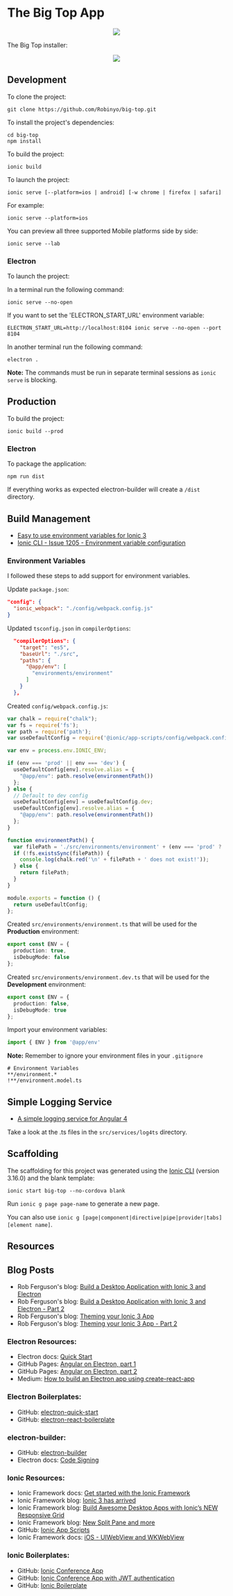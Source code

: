 # The Big Top App

<p align="center">
  <img src="https://github.com/Robinyo/big-top/blob/master/screen-shots/home-page.png">
</p>

The Big Top installer:

<p align="center">
  <img src="https://github.com/Robinyo/big-top/blob/master/screen-shots/big-top-dmg.png">
</p>

## Development

To clone the project:

    git clone https://github.com/Robinyo/big-top.git

To install the project's dependencies:

    cd big-top
    npm install

To build the project:

    ionic build

To launch the project:

    ionic serve [--platform=ios | android] [-w chrome | firefox | safari]

For example:
    
    ionic serve --platform=ios

You can preview all three supported Mobile platforms side by side:

    ionic serve --lab
    
### Electron

To launch the project:

In a terminal run the following command:

    ionic serve --no-open
    
If you want to set the 'ELECTRON_START_URL' environment variable:
    
    ELECTRON_START_URL=http://localhost:8104 ionic serve --no-open --port 8104

In another terminal run the following command:

    electron .

**Note:** The commands must be run in separate terminal sessions as `ionic serve` is blocking.

## Production

To build the project:

    ionic build --prod

### Electron
    
To package the application:

    npm run dist

If everything works as expected electron-builder will create a `/dist` directory.

## Build Management
* [Easy to use environment variables for Ionic 3](https://github.com/gshigeto/ionic-environment-variables)
* [Ionic CLI - Issue 1205 - Environment variable configuration](https://github.com/ionic-team/ionic-cli/issues/1205)

### Environment Variables

I followed these steps to add support for environment variables.

Update `package.json`:
```json
"config": {
  "ionic_webpack": "./config/webpack.config.js"
}
```

Updated `tsconfig.json` in `compilerOptions`:
```json
  "compilerOptions": {
    "target": "es5",
    "baseUrl": "./src",
    "paths": {
      "@app/env": [
        "environments/environment"
      ]
    }
  },
```

Created `config/webpack.config.js`:
```javascript
var chalk = require("chalk");
var fs = require('fs');
var path = require('path');
var useDefaultConfig = require('@ionic/app-scripts/config/webpack.config.js');

var env = process.env.IONIC_ENV;

if (env === 'prod' || env === 'dev') {
  useDefaultConfig[env].resolve.alias = {
    "@app/env": path.resolve(environmentPath())
  };
} else {
  // Default to dev config
  useDefaultConfig[env] = useDefaultConfig.dev;
  useDefaultConfig[env].resolve.alias = {
    "@app/env": path.resolve(environmentPath())
  };
}

function environmentPath() {
  var filePath = './src/environments/environment' + (env === 'prod' ? '' : '.' + env) + '.ts';
  if (!fs.existsSync(filePath)) {
    console.log(chalk.red('\n' + filePath + ' does not exist!'));
  } else {
    return filePath;
  }
}

module.exports = function () {
  return useDefaultConfig;
};
```

Created `src/environments/environment.ts` that will be used for the **Production** environment:
```typescript
export const ENV = {
  production: true,
  isDebugMode: false
};
```

Created `src/environments/environment.dev.ts` that will be used for the **Development** environment:
```typescript
export const ENV = {
  production: false,
  isDebugMode: true
};
```
Import your environment variables:
```typescript
import { ENV } from '@app/env'
```
**Note:** Remember to ignore your environment files in your `.gitignore`
```
# Environment Variables
**/environment.*
!**/environment.model.ts
```

## Simple Logging Service

* [A simple logging service for Angular 4](https://robferguson.org/blog/2017/09/09/a-simple-logging-service-for-angular-4/)

Take a look at the .ts files in the `src/services/log4ts` directory.

## Scaffolding

The scaffolding for this project was generated using the [Ionic CLI](https://ionicframework.com/docs/cli/) 
(version 3.16.0) and the blank template:

    ionic start big-top --no-cordova blank

Run `ionic g page page-name` to generate a new page.

You can also use `ionic g [page|component|directive|pipe|provider|tabs] [element name]`.

## Resources 

## Blog Posts 
* Rob Ferguson's blog: [Build a Desktop Application with Ionic 3 and Electron](https://robferguson.org/blog/2017/11/09/build-a-desktop-application-with-ionic-3-and-electron/)
* Rob Ferguson's blog: [Build a Desktop Application with Ionic 3 and Electron - Part 2](https://robferguson.org/blog/2017/11/10/build-a-desktop-application-with-ionic-3-and-electron-part-2/)
* Rob Ferguson's blog: [Theming your Ionic 3 App](https://robferguson.org/blog/2017/11/12/theming-your-ionic-3-app/)
* Rob Ferguson's blog: [Theming your Ionic 3 App - Part 2](https://robferguson.org/blog/2017/11/13/theming-your-ionic-3-app-part-2/)

### Electron Resources:
* Electron docs: [Quick Start](https://electron.atom.io/docs/tutorial/quick-start/)
* GitHub Pages: [Angular on Electron, part 1](https://sohlich.github.io/post/angular_electron/)
* GitHub Pages: [Angular on Electron, part 2](https://sohlich.github.io/post/angular_electron_2/)
* Medium: [How to build an Electron app using create-react-app](https://medium.freecodecamp.org/building-an-electron-application-with-create-react-app-97945861647c)

### Electron Boilerplates:
* GitHub: [electron-quick-start](https://github.com/electron/electron-quick-start)
* GitHub: [electron-react-boilerplate](https://github.com/chentsulin/electron-react-boilerplate)

### electron-builder:
* GitHub: [electron-builder](https://github.com/electron-userland/electron-builder)
* Electron docs: [Code Signing](https://www.electron.build/code-signing)

### Ionic Resources:
* Ionic Framework docs: [Get started with the Ionic Framework](https://ionicframework.com/getting-started/)
* Ionic Framework blog: [Ionic 3 has arrived](http://blog.ionic.io/ionic-3-0-has-arrived/)
* Ionic Framework blog: [Build Awesome Desktop Apps with Ionic’s NEW Responsive Grid](http://blog.ionic.io/build-awesome-desktop-apps-with-ionics-new-responsive-grid/)
* Ionic Framework blog: [New Split Pane and more](http://blog.ionic.io/ionic-2-2-0-is-out/)
* GitHub: [Ionic App Scripts](https://github.com/driftyco/ionic-app-scripts/)
* Ionic Framework docs: [iOS - UIWebView and WKWebView](https://ionicframework.com/docs/wkwebview/)

### Ionic Boilerplates:
* GitHub: [Ionic Conference App](https://github.com/ionic-team/ionic-conference-app)
* GitHub: [Ionic Conference App with JWT authentication](https://github.com/ddellamico/ionic2-conference-app)
* GitHub: [Ionic Boilerplate](https://github.com/marcoturi/ionic-boilerplate)
